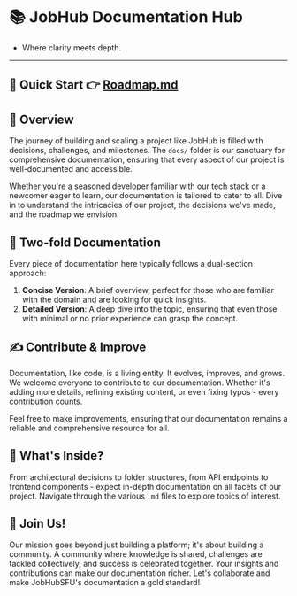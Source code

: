 # 📚 JobHub Documentation Hub 
- Where clarity meets depth. 

-------

## 🌟 Quick Start 👉 [Roadmap.md](roadmap.md)

## 🌟 Overview
The journey of building and scaling a project like JobHub is filled with decisions, challenges, and milestones. The `docs/` folder is our sanctuary for comprehensive documentation, ensuring that every aspect of our project is well-documented and accessible.

Whether you're a seasoned developer familiar with our tech stack or a newcomer eager to learn, our documentation is tailored to cater to all. Dive in to understand the intricacies of our project, the decisions we've made, and the roadmap we envision.

## 🚀 Two-fold Documentation
Every piece of documentation here typically follows a dual-section approach:

1. **Concise Version**: A brief overview, perfect for those who are familiar with the domain and are looking for quick insights.
2. **Detailed Version**: A deep dive into the topic, ensuring that even those with minimal or no prior experience can grasp the concept.

## ✍ Contribute & Improve
Documentation, like code, is a living entity. It evolves, improves, and grows. We welcome everyone to contribute to our documentation. Whether it's adding more details, refining existing content, or even fixing typos - every contribution counts.

Feel free to make improvements, ensuring that our documentation remains a reliable and comprehensive resource for all.

## 📖 What's Inside?
From architectural decisions to folder structures, from API endpoints to frontend components - expect in-depth documentation on all facets of our project. Navigate through the various `.md` files to explore topics of interest.

## 🤝 Join Us!
Our mission goes beyond just building a platform; it's about building a community. A community where knowledge is shared, challenges are tackled collectively, and success is celebrated together. Your insights and contributions can make our documentation richer. Let's collaborate and make JobHubSFU's documentation a gold standard!

